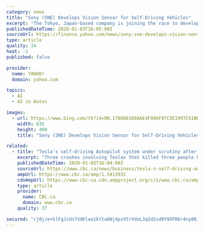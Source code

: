 ```yaml
---
category: news
title: "Sony (SNE) Develops Vision Sensor for Self-Driving Vehicles"
excerpt: "The Tokyo, Japan-based company is joining the race to develop LiDAR (Light Detection and Ranging) vision-sensing technology, which is a vital part for safety and functionality in self-driving vehicles. Self-driving cars, which are set to disrupt the automobile industry, have already hit the roads of California, Texas, Arizona, Washington ..."
publishedDateTime: 2020-01-03T16:05:00Z
sourceUrl: https://finance.yahoo.com/news/sony-sne-develops-vision-sensor-151403675.html
type: article
quality: 24
heat: -1
published: false

provider:
  name: YAHOO!
  domain: yahoo.com

topics:
  - AI
  - AI in Autos

images:
  - url: https://www.bing.com/th?id=ON.1706D6168AAE4F906F97C5E1997C51B6
    width: 635
    height: 400
    title: "Sony (SNE) Develops Vision Sensor for Self-Driving Vehicles"

related:
  - title: "Tesla's self-driving Autopilot system under scrutiny after 3 deadly crashes"
    excerpt: "Three crashes involving Teslas that killed three people have increased scrutiny of the company's Autopilot driving system, just months before CEO Elon Musk has planned to put fully self-driving cars on the streets. On Sunday, a Tesla Model S sedan left a freeway in Gardena, Calif., at high speed, ran a red light and struck a Honda Civic ..."
    publishedDateTime: 2020-01-03T16:04:00Z
    sourceUrl: https://www.cbc.ca/news/business/tesla-s-self-driving-autopilot-system-under-scrutiny-1.5413931
    ampUrl: https://www.cbc.ca/amp/1.5413931
    cdnAmpUrl: https://www-cbc-ca.cdn.ampproject.org/c/s/www.cbc.ca/amp/1.5413931
    type: article
    provider:
      name: CBC.ca
      domain: www.cbc.ca
    quality: 37

secured: "rj0j/e+klFgJcUn7VdKlao1ktta6Nj4pzVSrVdoL3qSd2sd9Y9XFR6r4ny86il+u4EyP6fOU1jrIvYPH1l5mWMFA7ozxftV9FtnZU1sJPYiontmxjprfqjQujqAvLwPcBDzA0ls7coCNXQRMwPXrA06Khs6Rac2FX7P6j3mJZx+3tTRXnEmh9m2Uo6Yu3L++1+9lcwEAGYSGQlmaj1XInachL9/NJZjQzSiUHeD9B41xXJt2z9plvcWzQM1sNeP8YJwlTAGU7NLoeDZbwtwrwA==;LrPOPgUSsj0UH+Y8sfX95Q=="
---
```


